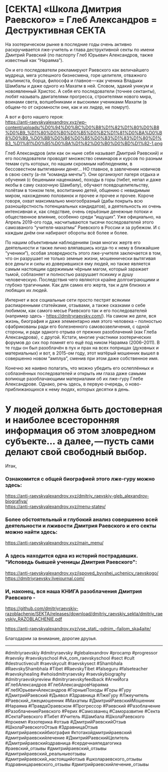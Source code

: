 # [СЕКТА] «Школа Дмитрия Раевского» = Глеб Александров = Деструктивная СЕКТА

На эзотерическом рынке в последние годы очень активно раскручивается лже-учитель и глава деструктивной секты по имени Дмитрий Раевский (по паспорту Глеб Юрьевич Александров, также известный как “Нараяма”).

Он и его последователи рекламируют Раевского как величайшего мудреца, мега успешного бизнесмена, горе целителя, отважного альпиниста, борца, философа и главное — как ученика Владыки Шамбалы и даже одного из Махатм в ней. Словом, эдакий уникум и новоявленный Христос. А себя его последователи (точнее сектанты), любят называть двигателями прогресса, строителями нового мира, воинами света, волшебниками и высокими учениками Махатм (в общем-то от скромности они, как и их лидер, не помрут).

А вот и фото нашего героя:     
https://anti-raevskyalexandrov.xyz/wp-content/uploads/%D0%94%D0%BC%D0%B8%D1%82%D1%80%D0%B8%D0%B9_%D1%80%D0%B0%D0%B5%D0%B2%D1%81%D0%BA%D0%B8%D0%B9_%D0%BB%D0%B6%D0%B5%D0%B3%D1%83%D1%80%D1%83_%D1%81%D0%B5%D0%BA%D1%82%D0%B0%D0%BD%D1%82-1.png

Глеб Александров (или как он ныне себя называет Дмитрий Раевский) и его последователи проводят множество семинаров и курсов по разным темам суть которых, по нашим скромным наблюдениям, в бессовестном вытягивании денег… НО главное, в завлечении новичков в свою секту (а-ля “команда мечты”). Они организуют лагеря отдыха и обучения (с бешеными наценками), походы в горы (тибет, непал и даже якобы в саму сказочную Шамбалу), обучают псевдоцелительству, полётам в тонком теле, воспитанию детей, общению с невидимым миром, нахождению половинок и прочее и прочее и прочее. Короче говоря, охват максимально многообразный (дабы покрыть всю разношёрстность потенциальных кандидатов), а деятельность их очень интенсивная и, как следствие, очень серьёзные денежные потоки и общественное влияние, особенно среди “ищущих”. Уже официально, на Апрель 2019-ого года, насчитываются тысячи последователей этого самозваного “учителя-махатмы” Раевского в России и за рубежом. И с каждым днём они набирают обороты всё более и более.

По нашим объективным наблюдениям (зная многих жертв его деятельности и также лично вляпавшись когда-то к нему в ближайшие “ученики”), особая зловредность этого лже-учителя заключается в том, что он разрушает не только земные жизни, мошеннически вытягивая все деньги и силы из доверившихся ему людей, но также является самым настоящим одержимым чёрным магом, который заражает тьмой, соблазняет и полностью разрушает психику и душу человеческую. Последствия чего являются крайне долгоиграющими и глубоко трагичными. Как для самих его жертв, так и для близких и любящих их людей.

Интернет и все социальные сети просто пестрят всякими распиаренными статейками, отзывами, а также сказками о себе любимом, как самого месье Раевского так и его последователей (например здесь - https://dmitryraevsky.com/). 
На самом же деле, вся жизнь, биография и даже элементарно имя этого человека – полностью сфабрикованы ради его болезненного самовозвеличения, с одной стороны, и ради эдакого отрыва от прежних разоблачений (как Глеба Александрова) ,  с другой.
Кстати, многие участники эзотерических форумов до сих пор помнят его ещё под ником Нараяма (2006–2011). В те годы он был разоблачён в пух и прах на всех поприщах (духовных и материальных) и вот, в 2015-ом году, этот матёрый мошенник вышел в совершенно новом “амплуа”, сменив при этом даже собственное имя.

Конечно же наивно полагать, что можно убедить его ослеплённых и соблазнённых последователей и открыть им глаза даже самыми вопиюще разоблачающими материалами об их лже-гуру Глебе Александрове. Однако, речь здесь, в первую очередь, о ново-приближающихся к нему людях, которых десятки в день.

# У людей должна быть достоверная и наиболее всесторонняя информация об этом зловредном субъекте… а далее, — пусть сами делают свой свободный выбор.


Итак,
### Ознакомится с общей биографией этого лже-гуру можно здесь:      
https://anti-raevskyalexandrov.xyz/dmitriy_raevskiy-gleb_alexandrov-biografiya/                 
https://anti-raevskyalexandrov.xyz/menu-statey/

### Более обстоятельный и глубокий анализ совершенно всей деятельности и лживости Дмитрия Раевского и его секты можно найти здесь:     
https://anti-raevskyalexandrov.xyz/main_menu/

### А здесь находится одна из историй пострадавших. "Исповедь бывшей ученицы Дмитрия Раевского":
https://anti-raevskyalexandrov.xyz/ispoved_byvshej_uchenicy_raevskogo/
https://dmitriyraevsky.livejournal.com/

### И, наконец, вся наша КНИГА разоблачения Дмитрия Раевского - 
https://github.com/dmitriyraevskiy-razoblachenie/SEKTA/releases/download/dmitriy_raevskiy_sekta/dmitriy_raevskiy_RAZOBLACHENIE.pdf

https://anti-raevskyalexandrov.xyz/vse_stati_-odnim_-failom_ska4aite/

Благодарим за внимание, дорогие друзья.
______________


#dmitriyraevskiy #dmitryraevsky #glebalexandrov #procamp #progressor #raevsky #raevskyschool #vk_com_raevskyschool #sect #cult #destructivecult #raevskycult #raevskysect #Shambhala #RaevskyShambhala #Tibet #RaevskyTibet #falseguru #falseteacher #raevskyhealing #whoisdmitryraevsky #raevskybiography #dmitryraevskyreview #dmitryraevskyfeedback #АгниЙога #ГлебАлександров #ГлебАлександровНараяма #ГлебЮрьевичАлександров #ГорныеПоходы #Горы #Гуру #ДмитрийРаевский #Дьявол #Здравница #ЛжеГуру #Лжеучитель #Раевский_лжецмошенник #Махатмы #ДмитрийРаевскийМошенник #Нараяма #ПравдаОраевском #Прогрессор #Раевский #Разоблачение #РазоблачениеРаевского #Рерих #Самозванец #Саморазвитие #Секта #СектаРаевского #Тибет #Учитель #Шамбала #ШколаРаевского #прокемп #эзотерика #отзыв #ДмитрийРаевскийОтзыв #ШколаРаевскогоОтзыв #ЗдравницаОтзыв #дмитрийраевскийбиография #ктотакойдмитрийраевский  #дмитрийраевскийлечение #ДмитрийРаевскийЦелитель #Дмитрийраевскийздравница #сердечнаяпедагогика #раевский_отзывы #дмитрийраевский_отзывы #дмитрийраевский_реальныеотзывы #дмитрийраевский_настоящийотзыв #школараевского_отзывы #здравницараевского_отзывы #дмитрийраевскийлечение_отзывы
